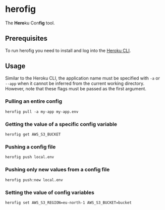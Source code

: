 # herofig
The **Hero**ku Con**fig** tool.

## Prerequisites
To run herofig you need to install and log into the [Heroku CLI](https://devcenter.heroku.com/articles/heroku-cli).

## Usage
Similar to the Heroku CLI, the application name must be specified with `-a` or `--app` when it cannot be inferred
from the current working directory. However, note that these flags must be passed as the first argument.

### Pulling an entire config
```shell
herofig pull -a my-app my-app.env
```

### Getting the value of a specific config variable
```shell
herofig get AWS_S3_BUCKET
```

### Pushing a config file
```shell
herofig push local.env
```

### Pushing only new values from a config file
```shell
herofig push:new local.env
```

### Setting the value of config variables
```shell
herofig set AWS_S3_REGION=eu-north-1 AWS_S3_BUCKET=bucket
```
